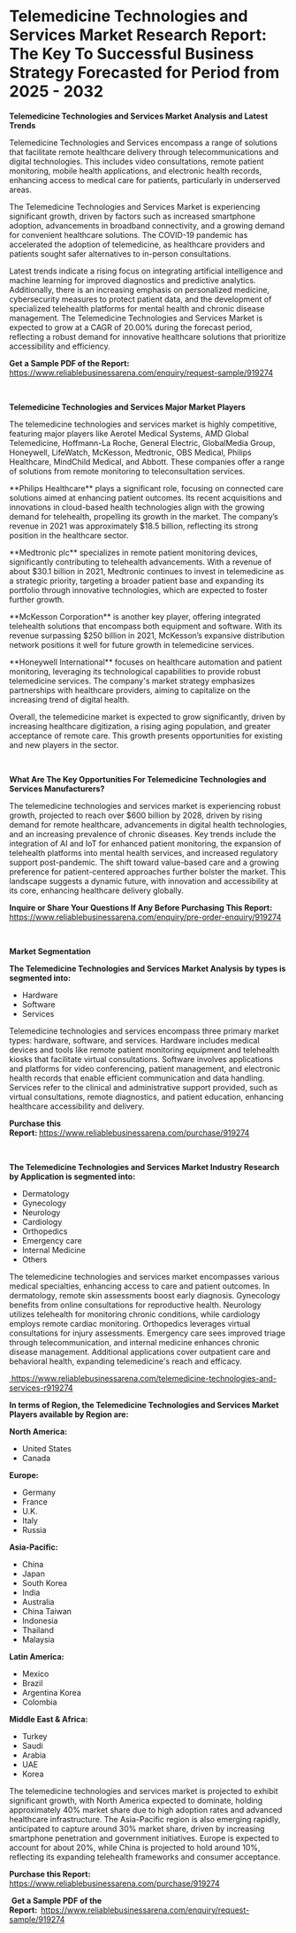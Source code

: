 <p><h1>Telemedicine Technologies and Services Market Research Report: The Key To Successful Business Strategy Forecasted for Period from 2025 - 2032</h1></p><p><strong>Telemedicine Technologies and Services Market Analysis and Latest Trends</strong></p>
<p><p>Telemedicine Technologies and Services encompass a range of solutions that facilitate remote healthcare delivery through telecommunications and digital technologies. This includes video consultations, remote patient monitoring, mobile health applications, and electronic health records, enhancing access to medical care for patients, particularly in underserved areas.</p><p>The Telemedicine Technologies and Services Market is experiencing significant growth, driven by factors such as increased smartphone adoption, advancements in broadband connectivity, and a growing demand for convenient healthcare solutions. The COVID-19 pandemic has accelerated the adoption of telemedicine, as healthcare providers and patients sought safer alternatives to in-person consultations.</p><p>Latest trends indicate a rising focus on integrating artificial intelligence and machine learning for improved diagnostics and predictive analytics. Additionally, there is an increasing emphasis on personalized medicine, cybersecurity measures to protect patient data, and the development of specialized telehealth platforms for mental health and chronic disease management. The Telemedicine Technologies and Services Market is expected to grow at a CAGR of 20.00% during the forecast period, reflecting a robust demand for innovative healthcare solutions that prioritize accessibility and efficiency.</p></p>
<p><strong>Get a Sample PDF of the Report:&nbsp;</strong> <a href="https://www.reliablebusinessarena.com/enquiry/request-sample/919274?utm_campaign=3281&utm_medium=2&utm_source=Github&utm_content=ia&utm_term=16042025&utm_id=telemedicine-technologies-and-services">https://www.reliablebusinessarena.com/enquiry/request-sample/919274</a></p>
<p>&nbsp;</p>
<p><strong>Telemedicine Technologies and Services Major Market Players</strong></p>
<p><p>The telemedicine technologies and services market is highly competitive, featuring major players like Aerotel Medical Systems, AMD Global Telemedicine, Hoffmann-La Roche, General Electric, GlobalMedia Group, Honeywell, LifeWatch, McKesson, Medtronic, OBS Medical, Philips Healthcare, MindChild Medical, and Abbott. These companies offer a range of solutions from remote monitoring to teleconsultation services.</p><p>**Philips Healthcare** plays a significant role, focusing on connected care solutions aimed at enhancing patient outcomes. Its recent acquisitions and innovations in cloud-based health technologies align with the growing demand for telehealth, propelling its growth in the market. The company’s revenue in 2021 was approximately $18.5 billion, reflecting its strong position in the healthcare sector.</p><p>**Medtronic plc** specializes in remote patient monitoring devices, significantly contributing to telehealth advancements. With a revenue of about $30.1 billion in 2021, Medtronic continues to invest in telemedicine as a strategic priority, targeting a broader patient base and expanding its portfolio through innovative technologies, which are expected to foster further growth.</p><p>**McKesson Corporation** is another key player, offering integrated telehealth solutions that encompass both equipment and software. With its revenue surpassing $250 billion in 2021, McKesson’s expansive distribution network positions it well for future growth in telemedicine services.</p><p>**Honeywell International** focuses on healthcare automation and patient monitoring, leveraging its technological capabilities to provide robust telemedicine services. The company's market strategy emphasizes partnerships with healthcare providers, aiming to capitalize on the increasing trend of digital health.</p><p>Overall, the telemedicine market is expected to grow significantly, driven by increasing healthcare digitization, a rising aging population, and greater acceptance of remote care. This growth presents opportunities for existing and new players in the sector.</p></p>
<p>&nbsp;</p>
<p><strong>What Are The Key Opportunities For Telemedicine Technologies and Services Manufacturers?</strong></p>
<p><p>The telemedicine technologies and services market is experiencing robust growth, projected to reach over $600 billion by 2028, driven by rising demand for remote healthcare, advancements in digital health technologies, and an increasing prevalence of chronic diseases. Key trends include the integration of AI and IoT for enhanced patient monitoring, the expansion of telehealth platforms into mental health services, and increased regulatory support post-pandemic. The shift toward value-based care and a growing preference for patient-centered approaches further bolster the market. This landscape suggests a dynamic future, with innovation and accessibility at its core, enhancing healthcare delivery globally.</p></p>
<p><strong>Inquire or Share Your Questions If Any Before Purchasing This Report:</strong> <a href="https://www.reliablebusinessarena.com/enquiry/pre-order-enquiry/919274?utm_campaign=3281&utm_medium=2&utm_source=Github&utm_content=ia&utm_term=16042025&utm_id=telemedicine-technologies-and-services">https://www.reliablebusinessarena.com/enquiry/pre-order-enquiry/919274</a></p>
<p>&nbsp;</p>
<p><strong>Market Segmentation</strong></p>
<p><strong>The Telemedicine Technologies and Services Market Analysis by types is segmented into:</strong></p>
<p><ul><li>Hardware</li><li>Software</li><li>Services</li></ul></p>
<p><p>Telemedicine technologies and services encompass three primary market types: hardware, software, and services. Hardware includes medical devices and tools like remote patient monitoring equipment and telehealth kiosks that facilitate virtual consultations. Software involves applications and platforms for video conferencing, patient management, and electronic health records that enable efficient communication and data handling. Services refer to the clinical and administrative support provided, such as virtual consultations, remote diagnostics, and patient education, enhancing healthcare accessibility and delivery.</p></p>
<p><strong>Purchase this Report:&nbsp;</strong><a href="https://www.reliablebusinessarena.com/purchase/919274?utm_campaign=3281&utm_medium=2&utm_source=Github&utm_content=ia&utm_term=16042025&utm_id=telemedicine-technologies-and-services">https://www.reliablebusinessarena.com/purchase/919274</a></p>
<p>&nbsp;</p>
<p><strong>The Telemedicine Technologies and Services Market Industry Research by Application is segmented into:</strong></p>
<p><ul><li>Dermatology</li><li>Gynecology</li><li>Neurology</li><li>Cardiology</li><li>Orthopedics</li><li>Emergency care</li><li>Internal Medicine</li><li>Others</li></ul></p>
<p><p>The telemedicine technologies and services market encompasses various medical specialties, enhancing access to care and patient outcomes. In dermatology, remote skin assessments boost early diagnosis. Gynecology benefits from online consultations for reproductive health. Neurology utilizes telehealth for monitoring chronic conditions, while cardiology employs remote cardiac monitoring. Orthopedics leverages virtual consultations for injury assessments. Emergency care sees improved triage through telecommunication, and internal medicine enhances chronic disease management. Additional applications cover outpatient care and behavioral health, expanding telemedicine's reach and efficacy.</p></p>
<p><a href="https://www.reliablebusinessarena.com/telemedicine-technologies-and-services-r919274?utm_campaign=3281&utm_medium=2&utm_source=Github&utm_content=ia&utm_term=16042025&utm_id=telemedicine-technologies-and-services">&nbsp;https://www.reliablebusinessarena.com/telemedicine-technologies-and-services-r919274</a></p>
<p><strong>In terms of Region, the Telemedicine Technologies and Services Market Players available by Region are:</strong></p>
<p>
    <p> <strong> North America: </strong>
        <ul>
            <li>United States</li>
            <li>Canada</li>
        </ul>
        </p> 
    <p> <strong> Europe: </strong>
        <ul>
            <li>Germany</li>
            <li>France</li>
            <li>U.K.</li>
            <li>Italy</li>
            <li>Russia</li>
        </ul>
        </p> 
    <p> <strong> Asia-Pacific: </strong>
        <ul>
            <li>China</li>
            <li>Japan</li>
            <li>South Korea</li>
            <li>India</li>
            <li>Australia</li>
            <li>China Taiwan</li>
            <li>Indonesia</li>
            <li>Thailand</li>
            <li>Malaysia</li>
        </ul>
        </p> 
    <p> <strong> Latin America: </strong>
        <ul>
            <li>Mexico</li>
            <li>Brazil</li>
            <li>Argentina Korea</li>
            <li>Colombia</li>
        </ul>
        </p> 
    <p> <strong> Middle East & Africa: </strong>
        <ul>
            <li>Turkey</li>
            <li>Saudi</li>
            <li>Arabia</li>
            <li>UAE</li>
            <li>Korea</li>
        </ul>
    </p>
    </p>
<p><p>The telemedicine technologies and services market is projected to exhibit significant growth, with North America expected to dominate, holding approximately 40% market share due to high adoption rates and advanced healthcare infrastructure. The Asia-Pacific region is also emerging rapidly, anticipated to capture around 30% market share, driven by increasing smartphone penetration and government initiatives. Europe is expected to account for about 20%, while China is projected to hold around 10%, reflecting its expanding telehealth frameworks and consumer acceptance.</p></p>
<p><strong>Purchase this Report: </strong><a href="https://www.reliablebusinessarena.com/purchase/919274?utm_campaign=3281&utm_medium=2&utm_source=Github&utm_content=ia&utm_term=16042025&utm_id=telemedicine-technologies-and-services">https://www.reliablebusinessarena.com/purchase/919274</a></p>
<p>&nbsp;<strong>Get a Sample PDF of the Report:&nbsp;&nbsp;</strong><a href="https://www.reliablebusinessarena.com/enquiry/request-sample/919274?utm_campaign=3281&utm_medium=2&utm_source=Github&utm_content=ia&utm_term=16042025&utm_id=telemedicine-technologies-and-services">https://www.reliablebusinessarena.com/enquiry/request-sample/919274</a></p>
<p><strong></strong></p>
<p><p></p><p></p><p></p></p>